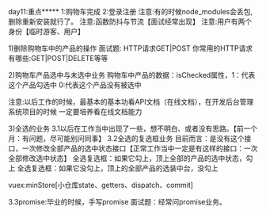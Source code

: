 day11:重点*****
1:购物车完成
2:登录注册
注意:有的时候node_modules会丢包,删除重新安装就行了。
注意:函数防抖与节流【面试经常出现】
注意:用户有两个身份【临时游客、用户】





1)删除购物车中的产品的操作
面试题:
HTTP请求GET|POST
你常用的HTTP请求有哪些:GET|POST|DELETE等等






2)购物车产品选中与未选中业务
购物车中产品的数据：isChecked属性，1：代表这个产品勾选中   0:代表这个产品没有被选中

注意:以后工作的时候，最基本的基本功看API文档（在线文档），在开发后台管理系统项目的时候
一定要培养看在线文档能力






3)全选的业务
3.1以后在工作当中出现了一些，想不明白、或者没有思路。【前一个月：有问题，尽可能别问同事】
3.2全选的复选框业务
目前而言：是没有这个接口，一次修改全部产品的选中状态接口【正常工作当中一定是有这样的接口：一次全部修改选中状态】
全选复选框：如果它勾上，顶上全部的产品的选中状态，勾上
全选复选框：如果它没勾上，顶上的全部产品的选装中台，没勾上


vuex:minStore[小仓库state、getters、dispatch、commit]


3.3promise:毕业的时候，手写promise
面试题：经常问promise业务。